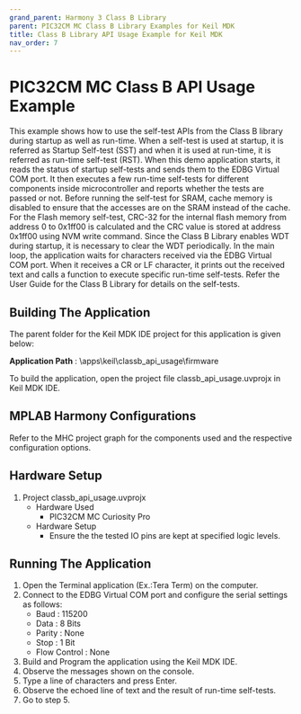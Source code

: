 ```yaml
---
grand_parent: Harmony 3 Class B Library
parent: PIC32CM MC Class B Library Examples for Keil MDK
title: Class B Library API Usage Example for Keil MDK
nav_order: 7
---
```


# PIC32CM MC Class B API Usage Example

This example shows how to use the self-test APIs from the Class B library during startup as well as run-time.
When a self-test is used at startup, it is referred as Startup Self-test (SST) and when it is used at
run-time, it is referred as run-time self-test (RST).
When this demo application starts, it reads the status of startup self-tests and sends them to the EDBG Virtual COM port.
It then executes a few run-time self-tests for different components inside microcontroller and reports
whether the tests are passed or not.
Before running the self-test for SRAM, cache memory is disabled to ensure that the accesses are on the
SRAM instead of the cache.
For the Flash memory self-test, CRC-32 for the internal flash memory from address 0 to 0x1ff00 is calculated
and the CRC value is stored at address 0x1ff00 using NVM write command.
Since the Class B Library enables WDT during startup, it is necessary to clear the WDT periodically.
In the main loop, the application waits for characters received via the EDBG Virtual COM port.
When it receives a CR or LF character, it prints out the received text and calls a
function to execute specific run-time self-tests.
Refer the User Guide for the Class B Library for details on the self-tests. 

## Building The Application
The parent folder for the Keil MDK IDE project for this application is given below:

**Application Path** : \apps\keil\classb_api_usage\firmware

To build the application, open the project file classb_api_usage.uvprojx in Keil MDK IDE.

## MPLAB Harmony Configurations

Refer to the MHC project graph for the components used and the respective configuration options.

## Hardware Setup

1. Project classb_api_usage.uvprojx
    * Hardware Used
        * PIC32CM MC Curiosity Pro
    * Hardware Setup
        * Ensure the the tested IO pins are kept at specified logic levels.

## Running The Application

1. Open the Terminal application (Ex.:Tera Term) on the computer.
2. Connect to the EDBG Virtual COM port and configure the serial settings as follows:
    * Baud : 115200
    * Data : 8 Bits
    * Parity : None
    * Stop : 1 Bit
    * Flow Control : None
3. Build and Program the application using the Keil MDK IDE.
4. Observe the messages shown on the console.
5. Type a line of characters and press Enter.
6. Observe the echoed line of text and the result of run-time self-tests.
7. Go to step 5.

